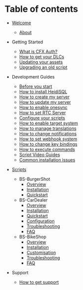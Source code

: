 # Table of contents

- [Welcome](README.md)
  - [About](ABOUT.md)

- Getting Started
  - [What is CFX Auth?](getting-started/cfx-auth.md)
  - [How to get your DLCs](getting-started/dlcs.md)
  - [Updating your assets](getting-started/updating-assets.md)
  - [Upgrading an old script](getting-started/upgrading-old-script.md)

- Development Guides
  - [Before you start](development-guides/before-you-start.md)
  - [How to install HeidiSQL](development-guides/how-to-install-heidisql.md)
  - [How to create my server](development-guides/how-to-create-my-server.md)
  - [How to update my server](development-guides/how-to-update-my-server.md)
  - [How to enable onesync](development-guides/how-to-enable-onesync.md)
  - [How to set RTC Server](development-guides/how-to-set-rtc-server.md)
  - [Configure your scripts](development-guides/configure-your-scripts.md)
  - [How to enable target system](development-guides/how-to-enable-target-system.md)
  - [How to manage translations](development-guides/how-to-manage-translations.md)
  - [How to change notifications](development-guides/how-to-change-notifications.md)
  - [How to set webhook system](development-guides/how-to-set-webhook-system.md)
  - [How to change key bindings](development-guides/how-to-change-key-bindings.md)
  - [How to execute commands](development-guides/how-to-execute-commands.md)
  - [Script Video Guides](development-guides/script-video-guides.md)
  - [Common installation issues](development-guides/common-installation-issues.md)

- [Scripts](PRODUCTS.md)
  - BS-BurgerShot
    - [Overview](../doc_bs-burgershot/README.md)
    - [Installation](../doc_bs-burgershot/getting-started/installation.md)
    - [Quickstart](../doc_bs-burgershot/getting-started/quickstart.md)
  - BS-CarDealer
    - [Overview](../doc_bs-cardealer/README.md)
    - [Installation](../doc_bs-cardealer/installation.md)
    - [Quickstart](../doc_bs-cardealer/quickstart.md)
    - [Configuration](../doc_bs-cardealer/configuration.md)
    - [Troubleshooting](../doc_bs-cardealer/troubleshooting.md)
    - [FAQ](../doc_bs-cardealer/faq.md)
  - BS-BikeShop
    - [Overview](../doc_bs-bikeshop/README.md)
    - [Installation](../doc_bs-bikeshop/installation.md)
    - [Customisation](../doc_bs-bikeshop/customisation.md)
    - [Troubleshooting](../doc_bs-bikeshop/troubleshooting.md)
    - [FAQ](../doc_bs-bikeshop/faq.md)

- Support
  - [How to get support](support.md)
